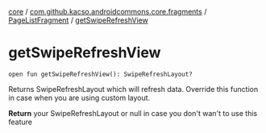 [core](../../index.md) / [com.github.kacso.androidcommons.core.fragments](../index.md) / [PageListFragment](index.md) / [getSwipeRefreshView](./get-swipe-refresh-view.md)

# getSwipeRefreshView

`open fun getSwipeRefreshView(): SwipeRefreshLayout?`

Returns SwipeRefreshLayout which will refresh data.
Override this function in case when you are using custom layout.

**Return**
your SwipeRefreshLayout or null in case you don't wan't to use this feature

